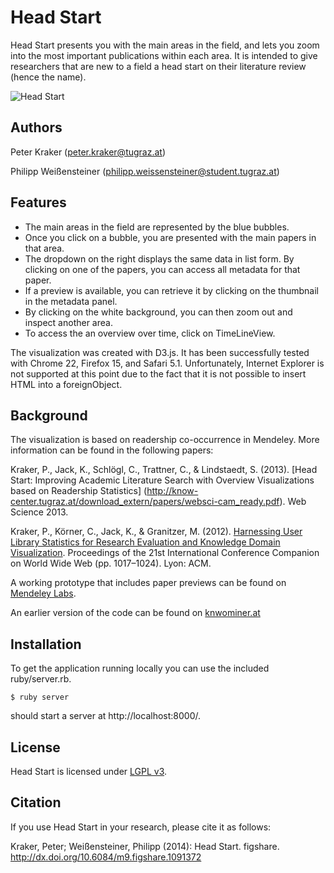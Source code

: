 Head Start
==========

Head Start presents you with the main areas in the field, and lets you zoom into
the most important publications within each area. It is intended to give
researchers that are new to a field a head start on their literature review
(hence the name).

![Head Start](http://science.okfn.org/files/2013/12/headstart.png)

Authors
-------

Peter Kraker (peter.kraker@tugraz.at)

Philipp Weißensteiner (philipp.weissensteiner@student.tugraz.at)


Features
--------

* The main areas in the field are represented by the blue bubbles.
* Once you click on a bubble, you are presented with the main papers in that area.
* The dropdown on the right displays the same data in list form. By clicking on one of the papers, you can access all metadata for that paper.
* If a preview is available, you can retrieve it by clicking on the thumbnail in the metadata panel.
* By clicking on the white background, you can then zoom out and inspect another area.
* To access the an overview over time, click on TimeLineView.

The visualization was created with D3.js. It has been successfully tested with Chrome 22, Firefox 15, and Safari 5.1. Unfortunately, Internet Explorer is not supported at this point due to the fact that it is not possible to insert HTML into a foreignObject.

Background
-----------

The visualization is based on readership co-occurrence in Mendeley. More information can be found in the following papers:

Kraker, P., Jack, K., Schlögl, C., Trattner, C., & Lindstaedt, S. (2013). [Head Start: Improving Academic Literature Search with Overview Visualizations based on Readership Statistics] (http://know-center.tugraz.at/download_extern/papers/websci-cam_ready.pdf). Web Science 2013.

Kraker, P., Körner, C., Jack, K., & Granitzer, M. (2012). [Harnessing User Library Statistics for Research Evaluation and Knowledge Domain Visualization](http://know-center.tugraz.at/download_extern/papers/user_library_statistics.pdf). Proceedings of the 21st International Conference Companion on World Wide Web (pp. 1017–1024). Lyon: ACM.

A working prototype that includes paper previews can be found on [Mendeley Labs](http://labs.mendeley.com/headstart).

An earlier version of the code can be found on [knwominer.at](https://knowminer.at/svn/opensource/other-licenses/lgpl_v3/headstart/)


Installation
------------

To get the application running locally you can use the included ruby/server.rb.

    $ ruby server

should start a server at http://localhost:8000/.

License
-------
Head Start is licensed under [LGPL v3](http://www.gnu.org/copyleft/lesser.html).


Citation
--------
If you use Head Start in your research, please cite it as follows:

Kraker, Peter; Weißensteiner, Philipp (2014): Head Start. figshare. http://dx.doi.org/10.6084/m9.figshare.1091372
